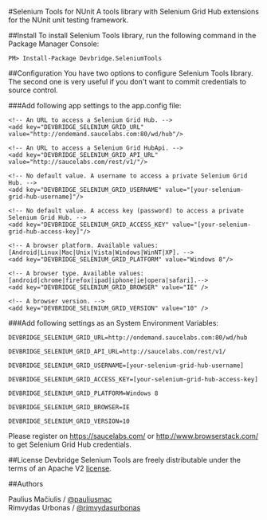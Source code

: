 ﻿#Selenium Tools for NUnit
A tools library with Selenium Grid Hub extensions for the NUnit unit testing framework.

##Install
To install Selenium Tools library, run the following command in the Package Manager Console:

<code>PM> Install-Package Devbridge.SeleniumTools</code>

##Configuration
You have two options to configure Selenium Tools library. The second one is very useful if you don't want to commit credentials to source control.

###Add following app settings to the app.config file:
  
    <!-- An URL to access a Selenium Grid Hub. -->
    <add key="DEVBRIDGE_SELENIUM_GRID_URL" value="http://ondemand.saucelabs.com:80/wd/hub"/>

    <!-- An URL to access a Selenium Grid HubApi. -->
    <add key="DEVBRIDGE_SELENIUM_GRID_API_URL" value="http://saucelabs.com/rest/v1/"/>
    
    <!-- No default value. A username to access a private Selenium Grid Hub. -->
    <add key="DEVBRIDGE_SELENIUM_GRID_USERNAME" value="[your-selenium-grid-hub-username]"/>

    <!-- No default value. A access key (password) to access a private Selenium Grid Hub. -->
    <add key="DEVBRIDGE_SELENIUM_GRID_ACCESS_KEY" value="[your-selenium-grid-hub-access-key]"/>

    <!-- A browser platform. Available values: [Android|Linux|Mac|Unix|Vista|Windows|WinNT|XP]. -->
    <add key="DEVBRIDGE_SELENIUM_GRID_PLATFORM" value="Windows 8"/>

    <!-- A browser type. Available values: [android|chrome|firefox|ipad|iphone|ie|opera|safari].-->
    <add key="DEVBRIDGE_SELENIUM_GRID_BROWSER" value="IE" />

    <!-- A browser version. -->
    <add key="DEVBRIDGE_SELENIUM_GRID_VERSION" value="10" />
  
###Add following settings as an System Environment Variables:

`DEVBRIDGE_SELENIUM_GRID_URL=http://ondemand.saucelabs.com:80/wd/hub`

`DEVBRIDGE_SELENIUM_GRID_API_URL=http://saucelabs.com/rest/v1/`
    
`DEVBRIDGE_SELENIUM_GRID_USERNAME=[your-selenium-grid-hub-username]`
   
`DEVBRIDGE_SELENIUM_GRID_ACCESS_KEY=[your-selenium-grid-hub-access-key]`
    
`DEVBRIDGE_SELENIUM_GRID_PLATFORM=Windows 8`

`DEVBRIDGE_SELENIUM_GRID_BROWSER=IE`
    
`DEVBRIDGE_SELENIUM_GRID_VERSION=10`

Please register on https://saucelabs.com/ or http://www.browserstack.com/ to get Selenium Grid Hub credentials.


##License
Devbridge Selenium Tools are freely distributable under the 
terms of an Apache V2 [license](https://github.com/devbridge/SeleniumTools/blob/master/LICENSE).


##Authors

Paulius Mačiulis / [@pauliusmac](https://twitter.com/pauliusmac)
<br>
Rimvydas Urbonas / [@rimvydasurbonas](https://twitter.com/RimvydasUrbonas)